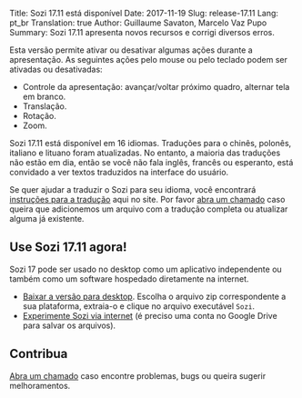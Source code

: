Title: Sozi 17.11 está disponível
Date: 2017-11-19
Slug: release-17.11
Lang: pt_br
Translation: true
Author: Guillaume Savaton, Marcelo Vaz Pupo
Summary:
    Sozi 17.11 apresenta novos recursos e corrigi diversos erros.
    
Esta versão permite ativar ou desativar algumas ações durante a apresentação.
As seguintes ações pelo mouse ou pelo teclado podem ser ativadas ou desativadas:

* Controle da apresentação: avançar/voltar próximo quadro, alternar tela em branco.
* Translação.
* Rotação.
* Zoom.

Sozi 17.11 está disponível em 16 idiomas.
Traduções para o chinês, polonês, italiano e lituano foram atualizadas.
No entanto, a maioria das traduções não estão em dia, então se você não fala inglês,
francês ou esperanto, está convidado a ver textos traduzidos na interface do usuário.

Se quer ajudar a traduzir o Sozi para seu idioma, você encontrará [instruções para a tradução](|filename|/pages/pt_br/translate-editor.md) aqui no site.
Por favor [abra um chamado](https://github.com/senshu/Sozi/issues) caso queira que adicionemos um arquivo com a tradução completa
ou atualizar alguma já existente.


Use Sozi 17.11 agora!
-------------------

Sozi 17 pode ser usado no desktop como um aplicativo independente ou também como um software hospedado diretamente na internet.

* [Baixar a versão para desktop](https://github.com/senshu/Sozi/releases/tag/17.11).
  Escolha o arquivo zip correspondente a sua plataforma, extraia-o e clique no arquivo executável `Sozi`.
* [Experimente Sozi via internet](http://sozi.baierouge.fr/demo/) (é preciso uma conta no Google Drive para salvar os arquivos).

Contribua
----------

[Abra um chamado](https://github.com/senshu/Sozi/issues) caso encontre problemas, bugs
ou queira sugerir melhoramentos.
